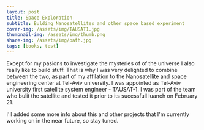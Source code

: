 ```yaml
---
layout: post
title: Space Exploration
subtitle: Bulding Nanosatellites and other space based experiment
cover-img: /assets/img/TAUSAT1.jpg
thumbnail-img: /assets/img/thumb.png
share-img: /assets/img/path.jpg
tags: [books, test]
---
```


Except for my pasions to investigate the mysteries of of the universe I also really like to build stuff. That is why I was very delighted to combine between the two, as part of my affilation to the Nanosatellite and space engineering center at Tel-Aviv university. I was appointed as Tel-Aviv university first satellite system engineer - TAUSAT-1. I was part of the team who bulit the satellite and tested it prior to its sucessfull luanch on February 21.

I'll added some more info about this and other projects that I'm currently working on in the near future, so stay tuned.
